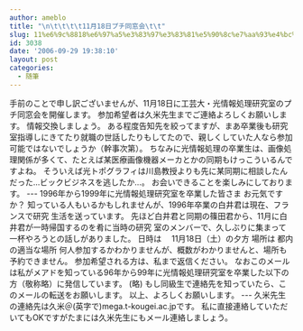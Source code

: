 ```yaml
---
author: ameblo
title: "\n\t\t\t\t11月18日プチ同窓会\t\t"
slug: 11%e6%9c%8818%e6%97%a5%e3%83%97%e3%83%81%e5%90%8c%e7%aa%93%e4%bc%9a
id: 3038
date: '2006-09-29 19:38:10'
layout: post
categories:
  - 随筆
---
```


手前のことで申し訳ございませんが、11月18日に工芸大・光情報処理研究室のプチ同窓会を開催します。 参加希望者は久米先生までご連絡よろしくお願いします。 情報交換しましょう。 ある程度告知先を絞ってますが、まあ卒業後も研究室指導しにきてたり就職の世話したりもしてたので、親しくしていた人なら参加可能ではないでしょうか（幹事次第）。 ちなみに光情報処理の卒業生は、画像処理関係が多くて、たとえば某医療画像機器メーカとかの同期もけっこういるんですよね。 そういえば光トポグラフィは川島教授よりも先に某同期に相談したんだった…ビックビジネスを逃したか…。 お会いできることを楽しみにしております。 --- 1996年から1999年に光情報処理研究室を卒業した皆さま お元気ですか？ 知っている人もいるかもしれませんが、1996年卒業の白井君は現在、フランスで研究 生活を送っています。 先ほど白井君と同期の篠田君から、11月に白井君が一時帰国するのを肴に当時の研究 室のメンバーで、久しぶりに集まって一杯やろうとの話しがありました。 日時は　 11月18日（土）の夕方 場所は 都内の適当な場所 何人参加するかわかりませんが、概数がわかりませんと、場所も予約できません。 参加希望される方は、私まで返信ください。 なおこのメールは私がメアドを知っている96年から99年に光情報処理研究室を卒業した以下の方（敬称略）に発信しています。 (略) もし同級生で連絡先を知っていたら、このメールの転送をお願いします。 以上、よろしくお願いします。 --- 久米先生の連絡先は久米＠(英字で)mega.t-kougei.ac.jpです。 私に直接連絡していただいてもOKですがたまには久米先生にもメール連絡しましょう。